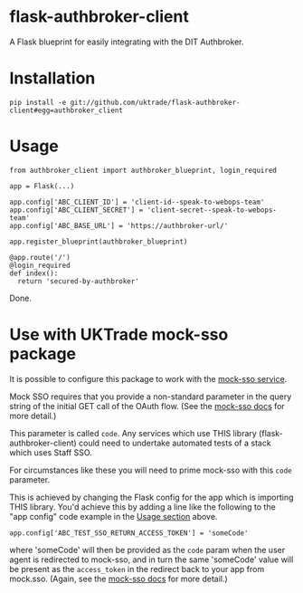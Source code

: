 # flask-authbroker-client

A Flask blueprint for easily integrating with the DIT Authbroker.

# Installation

`pip install -e git://github.com/uktrade/flask-authbroker-client#egg=authbroker_client`
    
# Usage

```
from authbroker_client import authbroker_blueprint, login_required

app = Flask(...)

app.config['ABC_CLIENT_ID'] = 'client-id--speak-to-webops-team'
app.config['ABC_CLIENT_SECRET'] = 'client-secret--speak-to-webops-team'
app.config['ABC_BASE_URL'] = 'https://authbroker-url/'

app.register_blueprint(authbroker_blueprint)

@app.route('/')
@login_required
def index():
  return 'secured-by-authbroker'
```

Done.

# Use with UKTrade mock-sso package

It is possible to configure this package to work with the [mock-sso service](https://github.com/uktrade/mock-sso).

Mock SSO requires that you provide a non-standard parameter in the query string of the initial GET call of the OAuth flow. (See the [mock-sso docs](https://github.com/uktrade/mock-sso/blob/master/README.md) for more detail.)

This parameter is called `code`. Any services which use THIS library (flask-authbroker-client) could need to undertake automated tests of a stack which uses Staff SSO.

For circumstances like these you will need to prime mock-sso with this `code` parameter.

This is achieved by changing the Flask config for the app which is importing THIS library. You'd achieve this by adding
a line like the following to the "app config" code example in the [Usage section](#usage) above.
```
app.config['ABC_TEST_SSO_RETURN_ACCESS_TOKEN'] = 'someCode'
```
where 'someCode' will then be provided as the `code` param when the user agent is redirected to mock-sso, and in turn
the same 'someCode' value will be present as the `access_token` in the redirect back to your app from mock.sso. (Again,
see the [mock-sso docs](https://github.com/uktrade/mock-sso/blob/master/README.md) for more detail.)
